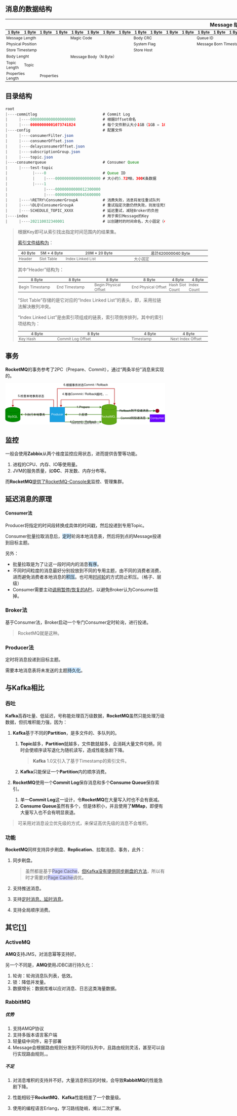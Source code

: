 ## 消息的数据结构

<table style="width:1400px;font-size:12px;margin:0 auto;">
    <thead>
        <tr>
            <th colspan="28" style="text-align: center; font-size: 16px">Message 结构</th>
        </tr>
        <tr>
            <th style="width: 50px; padding:0 3px;">1 Byte</th>
            <th style="width: 50px; padding:0 3px;">1 Byte</th>
            <th style="width: 50px; padding:0 3px;">1 Byte</th>
            <th style="width: 50px; padding:0 3px;">1 Byte</th>
            <th style="width: 50px; padding:0 3px;">1 Byte</th>
            <th style="width: 50px; padding:0 3px;">1 Byte</th>
            <th style="width: 50px; padding:0 3px;">1 Byte</th>
            <th style="width: 50px; padding:0 3px;">1 Byte</th>
            <th style="width: 50px; padding:0 3px;">1 Byte</th>
            <th style="width: 50px; padding:0 3px;">1 Byte</th>
            <th style="width: 50px; padding:0 3px;">1 Byte</th>
            <th style="width: 50px; padding:0 3px;">1 Byte</th>
            <th style="width: 50px; padding:0 3px;">1 Byte</th>
            <th style="width: 50px; padding:0 3px;">1 Byte</th>
            <th style="width: 50px; padding:0 3px;">1 Byte</th>
            <th style="width: 50px; padding:0 3px;">1 Byte</th>
            <th style="width: 50px; padding:0 3px;">1 Byte</th>
            <th style="width: 50px; padding:0 3px;">1 Byte</th>
            <th style="width: 50px; padding:0 3px;">1 Byte</th>
            <th style="width: 50px; padding:0 3px;">1 Byte</th>
            <th style="width: 50px; padding:0 3px;">1 Byte</th>
            <th style="width: 50px; padding:0 3px;">1 Byte</th>
            <th style="width: 50px; padding:0 3px;">1 Byte</th>
            <th style="width: 50px; padding:0 3px;">1 Byte</th>
            <th style="width: 50px; padding:0 3px;">1 Byte</th>
            <th style="width: 50px; padding:0 3px;">1 Byte</th>
            <th style="width: 50px; padding:0 3px;">1 Byte</th>
            <th style="width: 50px; padding:0 3px;">1 Byte</th>
        </tr>
    </thead>
    <tbody>
        <tr>
            <td colspan="4" style="padding:2px 3px">Message Length</td>
            <td colspan="4" style="padding:2px 3px">Magic Code</td>
            <td colspan="4" style="padding:2px 3px">Body CRC</td>
            <td colspan="4" style="padding:2px 3px">Queue ID</td>
            <td colspan="4" style="padding:2px 3px">Flag</td>
            <td colspan="8" style="padding:2px 3px">Queue Offset</td>
        </tr>
        <tr>
            <td colspan="8" style="padding:2px 3px">Physical Position</td>
            <td colspan="4" style="padding:2px 3px">System Flag</td>
            <td colspan="8" style="padding:2px 3px">Message Born Timestamp</td>
            <td colspan="8" style="padding:2px 3px">Message Host</td>
        </tr>
        <tr>
            <td colspan="8" style="padding:2px 3px">Store Timestamp</td>
            <td colspan="8" style="padding:2px 3px">Store Host</td>
            <td colspan="4" style="padding:2px 3px">Reconsumer Times</td>
            <td colspan="8" style="padding:2px 3px">Prepare Transaction Offset</td>
        </tr>
        <tr>
            <td colspan="4" style="padding:2px 3px">Body Lenght</td>
            <td colspan="24" style="padding:2px 3px">Message Body（N Byte）</td>
        </tr>
        <tr>
            <td style="padding:2px 3px;">Topic Length</td>
            <td colspan="27">Topic</td>
        </tr>
        <tr>
            <td colspan="2" style="padding:2px 3px">Properties Length</td>
            <td colspan="26">Properties</td>
        </tr>
    </tbody>
</table>




## 目录结构

```java
root
|----commitlog							   # Commit Log
|     |----00000000000000000000			   # 根据Offset命名
|     |----00000000001073741824			   # 每个文件默认大小1GB（1GB = 1073741824B）
|----config								   # 配置文件
|     |----consumerFilter.json
|     |----consumerOffset.json
|     |----delayconsumerOffset.json
|     |----subscriptionGroup.json
|     |----topic.json
|----consumerqueue						   # Consumer Queue
|     |----test-topic
|           |----0						   # Queue ID
|           |    |----00000000000000000000 # 大小约5.72MB，300K条数据
|           |----1
|                |----00000000000012300000
|                |----00000000000045600000
|     |----%RETRY%ConsumerGroupA		   # 消费失败，消息将发往重试队列
|     |----%DLQ%ConsumerGroupA			   # 重试指定次数仍然失败，则发往死信队列（Dead Letter Queue）
|     |----SCHEDULE_TOPIC_XXXX			   # 延迟重试，减轻Broker的负担
|----index								   # 用于索引Message的Key
|     |----202110032340001				   # 以创建时的时间命名，大小固定（420000040Byte），约20M项索引
```

> 根据Key即可从索引找出指定时间范围内的结果集。
>
> [索引文件结构为](https://blog.csdn.net/quhongwei_zhanqiu/article/details/39153195)：
>
> <table style="font-size: 12px; width:600px">
> 		<thead>
> 			<tr>
>        <th style="padding: 0 3px; width: 60px;">40 Byte</th>
>        <th style="padding: 0 3px; width: 80px;">5M * 4 Byte</th>
>        <th style="padding: 0 3px; width: 220px;">20M * 20 Byte</th>
>        <th style="padding: 0 3px; width: 240px;">总计420000040 Byte</th>
>    </tr>
> 		</thead>
> <tbody>
> <tr>
>    <td style="padding: 0 3px;">Header</td>
>    <td style="padding: 0 3px;">Slot Table</td>
>    <td style="padding: 0 3px;">Index Linked List</td>
>    <td style="padding: 0 3px;">大小固定</td>
> </tr>
> </tbody>
> </table>
>
> 
>
>
> 其中“Header”结构为：
>
> <table style="font-size: 12px; width:600px">
> 		<thead>
> 			<tr>
>   <th style="padding: 0 3px; width: 120px;">8 Byte</th>
>   <th style="padding: 0 3px; width: 120px;">8 Byte</th>
>   <th style="padding: 0 3px; width: 120px;">8 Byte</th>
>   <th style="padding: 0 3px; width: 120px;">8 Byte</th>
>   <th style="padding: 0 3px; width: 60px;">4 Byte</th>
>   <th style="padding: 0 3px; width: 60px;">4 Byte</th>
> </tr>
> 		</thead>
> <tbody>
> <tr>
>    <td style="padding: 0 3px;">Begin Timestamp</td>
>    <td style="padding: 0 3px;">End Timestamp</td>
>    <td style="padding: 0 3px;">Begin Physical Offset</td>
>    <td style="padding: 0 3px;">End Physical Offset</td>
>    <td style="padding: 0 3px;">Hash Slot Count</td>
>    <td style="padding: 0 3px;">Index Count</td>
> </tr>
> </tbody>
> </table>
>
>
> “Slot Table”存储的是它对应的“Index Linked List”的表头，即，采用拉链法解决散列冲突。
>
> “Index Linked List”是由索引项组成的链表，索引项倒序排列，其中的索引项结构为：
>
> <table style="font-size: 12px; width:600px">
> 		<thead>
> 			<tr>
>   <th style="padding: 0 3px; width: 120px;">4 Byte</th>
>   <th style="padding: 0 3px; width: 240px;">8 Byte</th>
>   <th style="padding: 0 3px; width: 120px;">4 Byte</th>
>   <th style="padding: 0 3px; width: 120px;">4 Byte</th>
> </tr>
> 		</thead>
> <tbody>
> <tr>
>    <td style="padding: 0 3px;">Key Hash</td>
>    <td style="padding: 0 3px;">Commit Log Offset</td>
>    <td style="padding: 0 3px;">Timestamp</td>
>    <td style="padding: 0 3px;">Next Index Offset</td>
> </tr>
> </tbody>
> </table>



## 事务

**RocketMQ**的事务参考了2PC（Prepare、Commit），通过“两条半份”消息来实现的。

![](../images/8/rocketmq-transaction.svg)



## 监控

一般会使用**Zabbix**从两个维度监控应用状态，进而提供告警等功能。

1. 进程的CPU、内存、IO等使用量。
2. JVM的服务质量，如**GC**、并发数、内存分布等。

而**RocketMQ**[提供了RocketMQ-Console来](https://blog.csdn.net/luanlouis/article/details/88078657)监控、管理集群。



## 延迟消息的原理

#### Consumer法

Producer将指定的时间段转换成具体的时间戳，然后投递到专用Topic。

Consumer批量拉取消息后，<span style=background:#c2e2ff>定时</span>轮询本地消息表，然后将到点的Message投递到目标主题。

另外：

- 批量拉取是为了让这一段时间内的消息<span style=background:#c2e2ff>有序</span>。
- 不同时间粒度的消息最好分别投放到不同的专用主题，由不同的消费者消费，进而避免消费者本地消息的<span style=background:#c2e2ff>积压</span>。也可用[时间轮](https://cloud.tencent.com/developer/article/1831327)的方式防止积压。（格子、层级）
- Consumer需要主动[调用暂停/恢复的API](https://zhuanlan.zhihu.com/p/365802989)，以避免Broker认为Consumer挂掉。

### Broker法

基于Consumer法，Broker启动一个专门Consumer定时轮询，进行投递。

> RocketMQ就是这种。

### Producer法

定时将消息投递到目标主题。

需要本地消息表将未发送的主题<span style=background:#c2e2ff>持久化</span>。



## 与Kafka相比

### 吞吐

**Kafka**高吞吐量、低延迟，号称能处理百万级数据，**RocketMQ**虽然只能处理万级数据，但抗堆积能力强，因为：

1. **Kafka**基于不同的**Partition**，是多文件的、多队列的。

   1. **Topic**越多，**Partition**就越多，文件数就越多，会消耗大量文件句柄，同时会使顺序读写退化为随机读写，造成性能急剧下降。

      > **Kafka** 1.0又引入了基于Timestamp的索引文件。

   2. **Kafka**只能保证一个**Partition**内的顺序消费。

2. **RocketMQ**使用一个**Commit Log**保存消息和多个**Consume Queue**保存索引。

   1. 单一**Commit Log**这一设计，令**RocketMQ**在大量写入时也不会有衰减。
   2. **Consume Queue**虽然有多个，但是体积小，并且使用了**MMap**，即便有大量写入也不会有明显衰退。

> 可采用对消息设立优先级的方式，来保证高优先级的消息不会堆积。

### 功能

**RocketMQ**同样支持异步刷盘、**Replication**、拉取消息、事务，此外：

1. 同步刷盘。

   > 虽然都是基于<span style=background:#c9ccff>Page Cache</span>，[但Kafka没有提供同步刷盘的方法](https://new.qq.com/omn/20201124/20201124A0AGP400.html)，所以有时才需要对<span style=background:#c9ccff>Page Cache</span>调优。

2. 支持推送消息。

3. 支持[定时消息、延时消息](https://github.com/apache/rocketmq/blob/master/docs/cn/features.md#8-定时消息)。

4. 支持全局顺序消费。



## 其它[[1]](https://www.cnblogs.com/duanxz/p/4610827.html)

### ActiveMQ

**AMQ**支持JMS，对消息幂等支持好。

另一个不同是，**AMQ**使用JDBC进行持久化：

1. 轮询：轮询消息队列表，低效。
2. 锁：降低并发量。
3. 数据增长：数据库难以应对消息、日志这类海量数据。

### RabbitMQ

##### 优势

1. 支持AMQP协议
2. 支持多版本语言客户端
3. 轻量级中间件，易于部署
4. Message会根据路由规则分发到不同的队列中，且路由规则灵活，甚至可以自行实现路由规则，。

##### 不足

1. 对消息堆积的支持并不好。大量消息积压的时候，会导致**RabbitMQ**的性能急剧下降。

2. 性能相较于**RocketMQ**、**Kafka**性能相差了一个数量级。

3. 使用的编程语言Erlang，学习路线陡峭，难以二次扩展。

